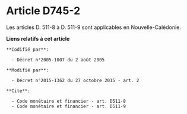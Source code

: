 # Article D745-2

Les articles D. 511-8 à D. 511-9 sont applicables en Nouvelle-Calédonie.

**Liens relatifs à cet article**

	**Codifié par**:

	  - Décret n°2005-1007 du 2 août 2005

	**Modifié par**:

	  - Décret n°2015-1362 du 27 octobre 2015 - art. 2

	**Cite**:

	  - Code monétaire et financier - art. D511-8
	  - Code monétaire et financier - art. D511-9

